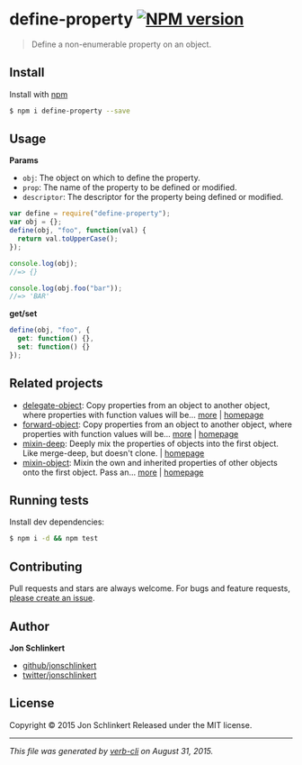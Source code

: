 # define-property [![NPM version](https://badge.fury.io/js/define-property.svg)](http://badge.fury.io/js/define-property)

> Define a non-enumerable property on an object.

## Install

Install with [npm](https://www.npmjs.com/)

```sh
$ npm i define-property --save
```

## Usage

**Params**

- `obj`: The object on which to define the property.
- `prop`: The name of the property to be defined or modified.
- `descriptor`: The descriptor for the property being defined or modified.

```js
var define = require("define-property");
var obj = {};
define(obj, "foo", function(val) {
  return val.toUpperCase();
});

console.log(obj);
//=> {}

console.log(obj.foo("bar"));
//=> 'BAR'
```

**get/set**

```js
define(obj, "foo", {
  get: function() {},
  set: function() {}
});
```

## Related projects

- [delegate-object](https://www.npmjs.com/package/delegate-object): Copy properties from an object to another object, where properties with function values will be… [more](https://www.npmjs.com/package/delegate-object) | [homepage](https://github.com/doowb/delegate-object)
- [forward-object](https://www.npmjs.com/package/forward-object): Copy properties from an object to another object, where properties with function values will be… [more](https://www.npmjs.com/package/forward-object) | [homepage](https://github.com/doowb/forward-object)
- [mixin-deep](https://www.npmjs.com/package/mixin-deep): Deeply mix the properties of objects into the first object. Like merge-deep, but doesn't clone. | [homepage](https://github.com/jonschlinkert/mixin-deep)
- [mixin-object](https://www.npmjs.com/package/mixin-object): Mixin the own and inherited properties of other objects onto the first object. Pass an… [more](https://www.npmjs.com/package/mixin-object) | [homepage](https://github.com/jonschlinkert/mixin-object)

## Running tests

Install dev dependencies:

```sh
$ npm i -d && npm test
```

## Contributing

Pull requests and stars are always welcome. For bugs and feature requests, [please create an issue](https://github.com/jonschlinkert/define-property/issues/new).

## Author

**Jon Schlinkert**

- [github/jonschlinkert](https://github.com/jonschlinkert)
- [twitter/jonschlinkert](http://twitter.com/jonschlinkert)

## License

Copyright © 2015 Jon Schlinkert
Released under the MIT license.

---

_This file was generated by [verb-cli](https://github.com/assemble/verb-cli) on August 31, 2015._

